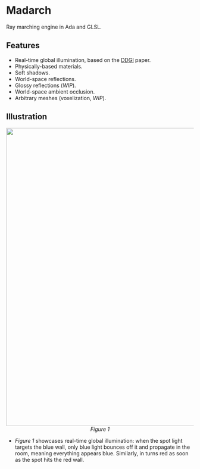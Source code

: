 # Madarch
Ray marching engine in Ada and GLSL.

## Features

- Real-time global illumination, based on the <a href=http://jcgt.org/published/0008/02/01/paper-lowres.pdf>DDGI</a> paper.
- Physically-based materials.
- Soft shadows.
- World-space reflections.
- Glossy reflections (*WIP*).
- World-space ambient occlusion.
- Arbitrary meshes (voxelization, *WIP*).

## Illustration

<p align="center">
  <img width=800 height=800 src="media/realtime_gi.gif"><br>
  <i>Figure 1</i>
</p>

- *Figure 1* showcases real-time global illumination: when the spot light targets the blue wall, only blue light bounces off it and propagate in the room, meaning everything appears blue. Similarly, in turns red as soon as the spot hits the red wall.

